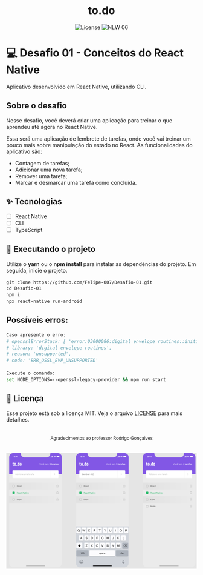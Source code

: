 <h1 align="center">
  to.do
</h1>

<p align="center">
  <img alt="License" src="https://img.shields.io/static/v1?label=license&message=MIT&color=E51C44&labelColor=0A1033">

 <img src="https://img.shields.io/static/v1?label=NLW&message=06&color=E51C44&labelColor=0A1033" alt="NLW 06" />
</p>

# 💻 Desafio 01 - Conceitos do React Native
Aplicativo desenvolvido em React Native, utilizando CLI.

## Sobre o desafio

Nesse desafio, você deverá criar uma aplicação para treinar o que aprendeu até agora no React Native.

Essa será uma aplicação de lembrete de tarefas, onde você vai treinar um pouco mais sobre manipulação do estado no React.
As funcionalidades do aplicativo são:

- Contagem de tarefas;
- Adicionar uma nova tarefa;
- Remover uma tarefa;
- Marcar e desmarcar uma tarefa como concluída.

## ✨ Tecnologias

-   [ ] React Native 
-   [ ] CLI
-   [ ] TypeScript

## 🔖 Executando o projeto

Utilize o **yarn** ou o **npm install** para instalar as dependências do projeto.
Em seguida, inicie o projeto.

```cl
git clone https://github.com/Felipe-007/Desafio-01.git
cd Desafio-01
npm i
npx react-native run-android
```
## Possíveis erros:
```bash
Caso apresente o erro:
# opensslErrorStack: [ 'error:03000086:digital envelope routines::initialization error' ],
# library: 'digital envelope routines',
# reason: 'unsupported',
# code: 'ERR_OSSL_EVP_UNSUPPORTED'

Execute o comando:
set NODE_OPTIONS=--openssl-legacy-provider && npm run start
```

## 📄 Licença

Esse projeto está sob a licença MIT. Veja o arquivo [LICENSE](LICENSE.md) para mais detalhes.

<br />

<div align="center">
  <small>Agradecimentos ao professor Rodrigo Gonçalves</small>  
</div>

<br />

![cover](.github/cover.png?style=flat)
